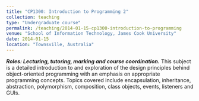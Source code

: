 ```yaml
---
title: "CP1300: Introduction to Programming 2"
collection: teaching
type: "Undergraduate course"
permalink: /teaching/2014-01-15-cp1300-introduction-to-programming
venue: "School of Information Technology, James Cook University"
date: 2014-01-15
location: "Townsville, Australia"
---
```


***Roles: Lecturing, tutoring, marking and course coordination.*** This subject is a detailed introduction to and exploration of the design principles behind object-oriented programming with an emphasis on appropriate programming concepts. Topics covered include encapsulation, inheritance, abstraction, polymorphism, composition, class objects, events, listeners and GUIs.
